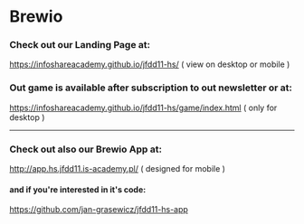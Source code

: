 # Brewio

### Check out our Landing Page at:
https://infoshareacademy.github.io/jfdd11-hs/
( view on desktop or mobile )
### Out game is available after subscription to out newsletter or at:
https://infoshareacademy.github.io/jfdd11-hs/game/index.html 
( only for desktop )

---
### Check out also our Brewio App at:
http://app.hs.jfdd11.is-academy.pl/
( designed for mobile )
#### and if you're interested in it's code:
https://github.com/jan-grasewicz/jfdd11-hs-app
